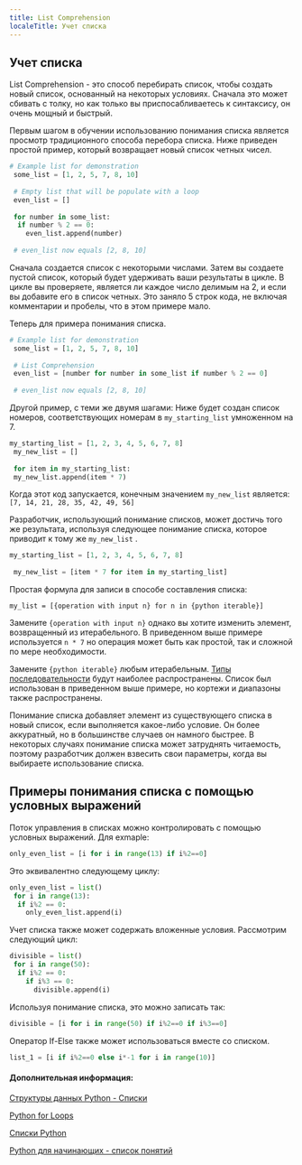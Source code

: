 ```yaml
---
title: List Comprehension
localeTitle: Учет списка
---
```

## Учет списка

List Comprehension - это способ перебирать список, чтобы создать новый список, основанный на некоторых условиях. Сначала это может сбивать с толку, но как только вы приспосабливаетесь к синтаксису, он очень мощный и быстрый.

Первым шагом в обучении использованию понимания списка является просмотр традиционного способа перебора списка. Ниже приведен простой пример, который возвращает новый список четных чисел.

```python
# Example list for demonstration 
 some_list = [1, 2, 5, 7, 8, 10] 
 
 # Empty list that will be populate with a loop 
 even_list = [] 
 
 for number in some_list: 
  if number % 2 == 0: 
    even_list.append(number) 
 
 # even_list now equals [2, 8, 10] 
```

Сначала создается список с некоторыми числами. Затем вы создаете пустой список, который будет удерживать ваши результаты в цикле. В цикле вы проверяете, является ли каждое число делимым на 2, и если вы добавите его в список четных. Это заняло 5 строк кода, не включая комментарии и пробелы, что в этом примере мало.

Теперь для примера понимания списка.

```python
# Example list for demonstration 
 some_list = [1, 2, 5, 7, 8, 10] 
 
 # List Comprehension 
 even_list = [number for number in some_list if number % 2 == 0] 
 
 # even_list now equals [2, 8, 10] 
```

Другой пример, с теми же двумя шагами: Ниже будет создан список номеров, соответствующих номерам в `my_starting_list` умноженном на 7.

```py
my_starting_list = [1, 2, 3, 4, 5, 6, 7, 8] 
 my_new_list = [] 
 
 for item in my_starting_list: 
 my_new_list.append(item * 7) 
```

Когда этот код запускается, конечным значением `my_new_list` является: `[7, 14, 21, 28, 35, 42, 49, 56]`

Разработчик, использующий понимание списков, может достичь того же результата, используя следующее понимание списка, которое приводит к тому же `my_new_list` .

```py
my_starting_list = [1, 2, 3, 4, 5, 6, 7, 8] 
 
 my_new_list = [item * 7 for item in my_starting_list] 
```

Простая формула для записи в способе составления списка:

`my_list = [{operation with input n} for n in {python iterable}]`

Замените `{operation with input n}` однако вы хотите изменить элемент, возвращенный из итерабельного. В приведенном выше примере используется `n * 7` но операция может быть как простой, так и сложной по мере необходимости.

Замените `{python iterable}` любым итерабельным. [Типы последовательности](https://guide.freecodecamp.org/python/sequence-types) будут наиболее распространены. Список был использован в приведенном выше примере, но кортежи и диапазоны также распространены.

Понимание списка добавляет элемент из существующего списка в новый список, если выполняется какое-либо условие. Он более аккуратный, но в большинстве случаев он намного быстрее. В некоторых случаях понимание списка может затруднять читаемость, поэтому разработчик должен взвесить свои параметры, когда вы выбираете использование списка.

## Примеры понимания списка с помощью условных выражений

Поток управления в списках можно контролировать с помощью условных выражений. Для exmaple:

```py
only_even_list = [i for i in range(13) if i%2==0] 
```

Это эквивалентно следующему циклу:

```py
only_even_list = list() 
 for i in range(13): 
  if i%2 == 0: 
    only_even_list.append(i) 
```

Учет списка также может содержать вложенные условия. Рассмотрим следующий цикл:

```py
divisible = list() 
 for i in range(50): 
  if i%2 == 0: 
    if i%3 == 0: 
      divisible.append(i) 
```

Используя понимание списка, это можно записать так:

```py
divisible = [i for i in range(50) if i%2==0 if i%3==0] 
```

Оператор If-Else также может использоваться вместе со списком.

```py
list_1 = [i if i%2==0 else i*-1 for i in range(10)] 
```

#### Дополнительная информация:

[Структуры данных Python - Списки](https://docs.python.org/2.7/tutorial/datastructures.html)

[Python for Loops](https://guide.freecodecamp.org/python/for-loop-statements)

[Списки Python](https://guide.freecodecamp.org/python/learn-about-python-lists)

[Python для начинающих - список понятий](http://www.pythonforbeginners.com/basics/list-comprehensions-in-python)